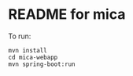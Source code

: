 README for mica
==========================

To run:

```
mvn install
cd mica-webapp
mvn spring-boot:run
```
